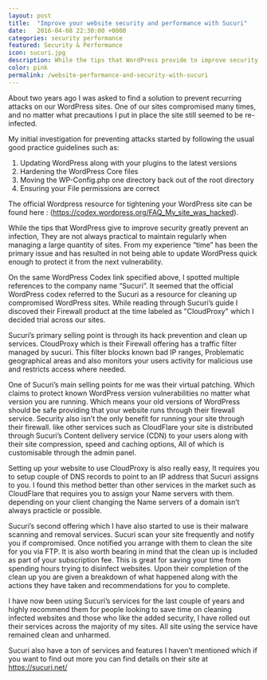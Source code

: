 ```yaml
---
layout: post
title:  "Improve your website security and performance with Sucuri"
date:   2016-04-08 22:30:00 +0000
categories: security performance 
featured: Security & Performance
icon: sucuri.jpg
description: While the tips that WordPress provide to improve security greatly prevent a compromise, They are not always practical to maintain regularly when managing a large quantity of sites. From my experience “time” has been the primary issue, resulting in not being able to update WordPress quick enough to protect it from the next vulnerability.
color: pink
permalink: /website-performance-and-security-with-sucuri
---
```


About two years ago I was asked to find a solution to prevent recurring attacks on our WordPress sites. One of our sites compromised many times, and no matter what precautions I put in place the site still seemed to be re-infected.

My initial investigation for preventing attacks started by following the usual good practice guidelines such as:

1. Updating WordPress along with your plugins to the latest versions
2. Hardening the WordPress Core files
3. Moving the WP-Config.php one directory back out of the root directory
4. Ensuring your File permissions are correct

The official Wordpress resource for tightening your WordPress site can be found here :
(<a href="https://codex.wordpress.org/FAQ_My_site_was_hacked" target="_BLANK">https://codex.wordpress.org/FAQ_My_site_was_hacked</a>).

While the tips that WordPress give to improve security greatly prevent an infection, They are not always practical to maintain regularly when managing a large quantity of sites. From my experience “time” has been the primary issue and has resulted in not being able to update WordPress quick enough to protect it from the next vulnerability.

On the same WordPress Codex link specified above, I spotted multiple references to the company name “Sucuri”. It seemed that the official WordPress codex referred to the Sucuri as a resource for cleaning up compromised WordPress sites. While reading through Sucuri’s guide I discoved their Firewall product at the time labeled as "CloudProxy" which I decided trial across our sites.

Sucuri’s primary selling point is through its hack prevention and clean up services. CloudProxy which is their Firewall offering has a traffic filter managed by sucuri. This filter blocks known bad IP ranges, Problematic geographical areas and also monitors your users activity for malicious use and restricts access where needed. 

One of Sucuri’s main selling points for me was their virtual patching. Which claims to protect known WordPress version vulnerabilities no matter what version you are running. Which means your old versions of WordPress should be safe providing that your website runs through their firewall service. Security also isn’t the only benefit for running your site through their firewall. like other services such as CloudFlare your site is distributed through Sucuri’s Content delivery service (CDN) to your users along with their site compression, speed and caching options, All of which is customisable through the admin panel.

Setting up your website to use CloudProxy is also really easy, It requires you to setup couple of DNS records to point to an IP address that Sucuri assigns to you. I found this method better than other services in the market such as CloudFlare that requires you to assign your Name servers with them. depending on your client changing the Name servers of a domain isn’t always practicle or possible.

Sucuri’s second offering which I have also started to use is their malware scanning and removal services. Sucuri scan your site frequently and notify you if compromised. Once notified you arrange with them to clean the site for you via FTP. It is also worth bearing in mind that the clean up is included as part of your subscription fee. This is great for saving your time from spending hours trying to disinfect websites. Upon their completion of the clean up you are given a breakdown of what happened along with the actions they have taken and recommendations for you to complete. 

I have now been using Sucuri’s services for the last couple of years and highly recommend them for people looking to save time on cleaning infected websites and those who like the added security, I have rolled out their services across the majority of my sites. All site using the service have remained clean and unharmed. 

Sucuri also have a ton of services and features I haven’t mentioned which if you want to find out more you can find details on their site at <a href="https://sucuri.net/">https://sucuri.net/</a>


